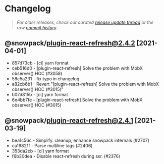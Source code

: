 # Changelog

> *For older releases, check our curated [release update thread](https://github.com/snowpackjs/snowpack/discussions/1183) or the raw [commit history](https://github.com/snowpackjs/snowpack/commits/main/plugins/plugin-react-refresh).*

<!-- add changelog entries here - do not delete! -->

## @snowpack/plugin-react-refresh@2.4.2 [2021-04-01]

* 857d73cb - [ci] yarn format 
* ceb516d0 - [plugin-react-refresh] Solve the problem with MobX observer() HOC (#3058) <yuhongda>
* 56c5a231 - fix typo in changelog 
* a82cb6b1 - Revert "[plugin-react-refresh] Solve the problem with MobX observer() HOC (#3015)" 
* b07d815b - [ci] yarn format 
* 6e4bb7fe - [plugin-react-refresh] Solve the problem with MobX observer() HOC (#3015) <yuhongda>

## @snowpack/plugin-react-refresh@2.4.1 [2021-03-19]

* bea1c56c - Simplify. cleanup, enhance snowpack internals (#2707) 
* ca16821f - Parse multiline <body> tags (#2406) <Nahuel Greco>
* 353da2cb - [ci] yarn format 
* f6b30dea - Disable react-refresh during ssr. (#2376) <Chris Thomas>